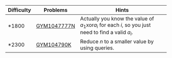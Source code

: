 | Difficulty | Problems | Hints |
| -------- | -------- | -------- |
| *1800 | [GYM1047777N](https://codeforces.com/gym/104777/problem/N) | Actually you know the value of $a_1\mathrm{xor}a_i$ for each $i$, so you just need to find a valid $a_i$. |
| *2300 | [GYM104790K](https://codeforces.com/gym/104790/problem/K) | Reduce $n$ to a smaller value by using queries. |